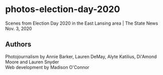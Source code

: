 # photos-election-day-2020
Scenes from Election Day 2020 in the East Lansing area | The State News
<br>
Nov. 3, 2020

## Authors
Photojournalism by Annie Barker, Lauren DeMay, Alyte Katilius, Di'Amond Moore and Lauren Snyder
<br>
Web development by Madison O'Connor
